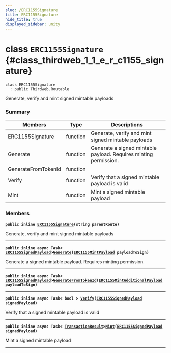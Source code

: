 ```yaml
---
slug: /ERC1155Signature
title: ERC1155Signature
hide_title: true
displayed_sidebar: unity
---
```


# class `ERC1155Signature` {#class_thirdweb_1_1_e_r_c1155_signature}

```
class ERC1155Signature
  : public Thirdweb.Routable
```

Generate, verify and mint signed mintable payloads

### Summary

| Members             | Type     | Descriptions                                                     |
| ------------------- | -------- | ---------------------------------------------------------------- |
| ERC1155Signature    | function | Generate, verify and mint signed mintable payloads               |
| Generate            | function | Generate a signed mintable payload. Requires minting permission. |
| GenerateFromTokenId | function |                                                                  |
| Verify              | function | Verify that a signed mintable payload is valid                   |
| Mint                | function | Mint a signed mintable payload                                   |

### Members

**`public inline `[`ERC1155Signature`](#class_thirdweb_1_1_e_r_c1155_signature_1a4096b9488c1a50363c78fee5d3835d90)`(string parentRoute)`**

Generate, verify and mint signed mintable payloads

---

**`public inline async Task< `[`ERC1155SignedPayload`](docs/unity/ERC1155SignedPayload.md#struct_thirdweb_1_1_e_r_c1155_signed_payload)`>`[`Generate`](#class_thirdweb_1_1_e_r_c1155_signature_1a7a19d9f81e0f69243a28a37ad3f7aa3d)`(`[`ERC1155MintPayload`](docs/unity/ERC1155MintPayload.md#class_thirdweb_1_1_e_r_c1155_mint_payload)` payloadToSign)`**

Generate a signed mintable payload. Requires minting permission.

---

**`public inline async Task< `[`ERC1155SignedPayload`](docs/unity/ERC1155SignedPayload.md#struct_thirdweb_1_1_e_r_c1155_signed_payload)`>`[`GenerateFromTokenId`](#class_thirdweb_1_1_e_r_c1155_signature_1adae7a92cab92a99f68fb0e3adb8d485b)`(`[`ERC1155MintAdditionalPayload`](docs/unity/ERC1155MintAdditionalPayload.md#class_thirdweb_1_1_e_r_c1155_mint_additional_payload)` payloadToSign)`**

---

**`public inline async Task< bool > `[`Verify`](#class_thirdweb_1_1_e_r_c1155_signature_1aa8883eef959cfe7c12b55738d4994aae)`(`[`ERC1155SignedPayload`](docs/unity/ERC1155SignedPayload.md#struct_thirdweb_1_1_e_r_c1155_signed_payload)` signedPayload)`**

Verify that a signed mintable payload is valid

---

**`public inline async Task< `[`TransactionResult`](docs/unity/TransactionResult.md#class_thirdweb_1_1_transaction_result)`>`[`Mint`](#class_thirdweb_1_1_e_r_c1155_signature_1a80df859d6f1137dcdf892d2e1cbfb292)`(`[`ERC1155SignedPayload`](docs/unity/ERC1155SignedPayload.md#struct_thirdweb_1_1_e_r_c1155_signed_payload)` signedPayload)`**

Mint a signed mintable payload

---